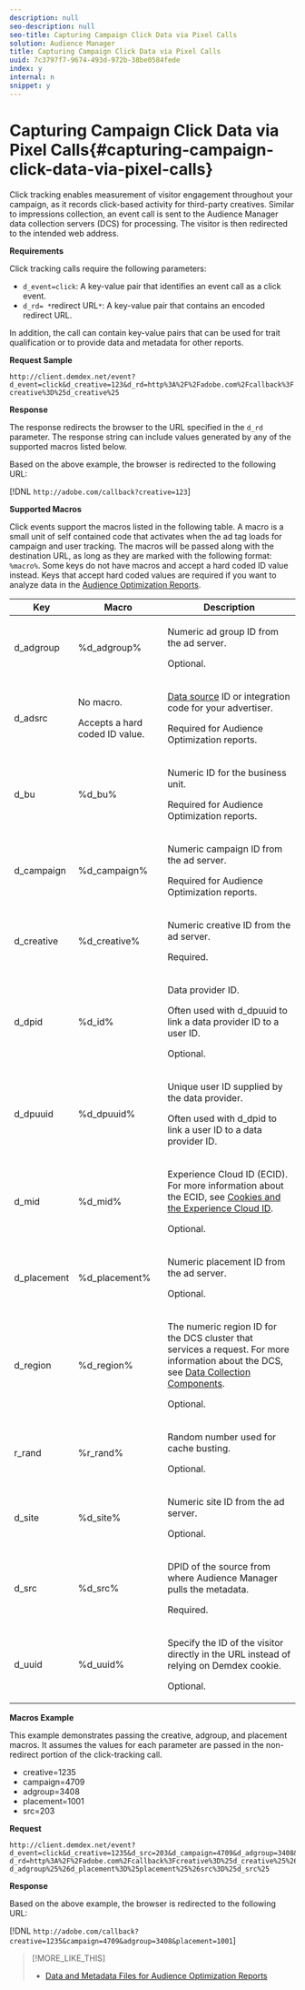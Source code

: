 ```yaml
---
description: null
seo-description: null
seo-title: Capturing Campaign Click Data via Pixel Calls
solution: Audience Manager
title: Capturing Campaign Click Data via Pixel Calls
uuid: 7c3797f7-9674-493d-972b-38be0584fede
index: y
internal: n
snippet: y
---
```


# Capturing Campaign Click Data via Pixel Calls{#capturing-campaign-click-data-via-pixel-calls}

Click tracking enables measurement of visitor engagement throughout your campaign, as it records click-based activity for third-party creatives. Similar to impressions collection, an event call is sent to the Audience Manager data collection servers (DCS) for processing. The visitor is then redirected to the intended web address.

**Requirements**

Click tracking calls require the following parameters:

* `d_event=click`: A key-value pair that identifies an event call as a click event. 
* `d_rd= *`redirect URL`*`: A key-value pair that contains an encoded redirect URL.

In addition, the call can contain key-value pairs that can be used for trait qualification or to provide data and metadata for other reports.

**Request Sample**

`http://client.demdex.net/event?d_event=click&d_creative=123&d_rd=http%3A%2F%2Fadobe.com%2Fcallback%3Fcreative%3D%25d_creative%25`

**Response**

The response redirects the browser to the URL specified in the `d_rd` parameter. The response string can include values generated by any of the supported macros listed below.

Based on the above example, the browser is redirected to the following URL:

[!DNL `http://adobe.com/callback?creative=123`]

**Supported Macros**

Click events support the macros listed in the following table. A macro is a small unit of self contained code that activates when the ad tag loads for campaign and user tracking. The macros will be passed along with the destination URL, as long as they are marked with the following format: `%macro%`. Some keys do not have macros and accept a hard coded ID value instead. Keys that accept hard coded values are required if you want to analyze data in the [Audience Optimization Reports](../../reporting/audience-optimization-reports/audience-optimization-reports.md#concept_D66D2C58493E48BDAFF2F95BBB508946). 

<table id="table_6EB65C3B7D0E49C59AA6C932549E33FC"> 
 <thead> 
  <tr> 
   <th colname="col1" class="entry"> Key </th> 
   <th colname="col02" class="entry"> Macro </th> 
   <th colname="col2" class="entry"> Description </th> 
  </tr> 
 </thead>
 <tbody> 
  <tr> 
   <td colname="col1"> <p> <span class="codeph"> d_adgroup</span> </p> </td> 
   <td colname="col02"> <p> <span class="codeph"> %d_adgroup%</span> </p> </td> 
   <td colname="col2"> <p>Numeric ad group ID from the ad server. </p> <p>Optional. </p> </td> 
  </tr> 
  <tr> 
   <td colname="col1"> <p> <span class="codeph"> d_adsrc</span> </p> </td> 
   <td colname="col02"> <p>No macro. </p> <p>Accepts a hard coded ID value. </p> </td> 
   <td colname="col2"> <p> <a href="../../c-features/datasources-list-and-settings.md#concept_DC7CC030739C436C947078C7877C15AD" format="dita" scope="local"> Data source</a> ID or integration code for your advertiser. </p> <p> Required for <span class="wintitle"> Audience Optimization</span> reports. </p> </td> 
  </tr> 
  <tr> 
   <td colname="col1"> <p> <span class="codeph"> d_bu</span> </p> </td> 
   <td colname="col02"> <p> <span class="codeph"> %d_bu%</span> </p> </td> 
   <td colname="col2"> <p>Numeric ID for the business unit. </p> <p> Required for <span class="wintitle"> Audience Optimization</span> reports. </p> </td> 
  </tr> 
  <tr> 
   <td colname="col1"> <p> <span class="codeph"> d_campaign</span> </p> </td> 
   <td colname="col02"> <p> <span class="codeph"> %d_campaign%</span> </p> </td> 
   <td colname="col2"> <p>Numeric campaign ID from the ad server. </p> <p> Required for <span class="wintitle"> Audience Optimization</span> reports. </p> </td> 
  </tr> 
  <tr> 
   <td colname="col1"> <p> <span class="codeph"> d_creative</span> </p> </td> 
   <td colname="col02"> <p> <span class="codeph"> %d_creative%</span> </p> </td> 
   <td colname="col2"> <p>Numeric creative ID from the ad server. </p> <p>Required. </p> </td> 
  </tr> 
  <tr> 
   <td colname="col1"> <p> <span class="codeph"> d_dpid</span> </p> </td> 
   <td colname="col02"> <p> <span class="codeph"> %d_id%</span> </p> </td> 
   <td colname="col2"> <p>Data provider ID. </p> <p>Often used with <span class="codeph"> d_dpuuid</span> to link a data provider ID to a user ID. </p> <p>Optional. </p> </td> 
  </tr> 
  <tr> 
   <td colname="col1"> <p> <span class="codeph"> d_dpuuid</span> </p> </td> 
   <td colname="col02"> <p> <span class="codeph"> %d_dpuuid%</span> </p> </td> 
   <td colname="col2"> <p>Unique user ID supplied by the data provider. </p> <p>Often used with <span class="codeph"> d_dpid</span> to link a user ID to a data provider ID. </p> </td> 
  </tr> 
  <tr> 
   <td colname="col1"> <p> <span class="codeph"> d_mid</span> </p> </td> 
   <td colname="col02"> <p> <span class="codeph"> %d_mid%</span> </p> </td> 
   <td colname="col2"> <p> <span class="keyword"> Experience Cloud</span> ID (ECID). For more information about the ECID, see <a href="https://marketing.adobe.com/resources/help/en_US/mcvid/mcvid_cookies.html" format="https" scope="external"> Cookies and the Experience Cloud ID</a>. </p> <p>Optional. </p> </td> 
  </tr> 
  <tr> 
   <td colname="col1"> <p> <span class="codeph"> d_placement</span> </p> </td> 
   <td colname="col02"> <p> <span class="codeph"> %d_placement%</span> </p> </td> 
   <td colname="col2"> <p>Numeric placement ID from the ad server. </p> <p>Optional. </p> </td> 
  </tr> 
  <tr> 
   <td colname="col1"> <p> <span class="codeph"> d_region</span> </p> </td> 
   <td colname="col02"> <p> <span class="codeph"> %d_region%</span> </p> </td> 
   <td colname="col2"> <p>The numeric region ID for the DCS cluster that services a request. For more information about the DCS, see <a href="../../reference/system-components/components-data-collection.md#concept_66CFFEBF5E8B41ED94082D562A93506E" format="dita" scope="local"> Data Collection Components</a>. </p> <p>Optional. </p> </td> 
  </tr> 
  <tr> 
   <td colname="col1"> <p> <span class="codeph"> r_rand</span> </p> </td> 
   <td colname="col02"> <p> <span class="codeph"> %r_rand%</span> </p> </td> 
   <td colname="col2"> <p>Random number used for cache busting. </p> <p>Optional. </p> </td> 
  </tr> 
  <tr> 
   <td colname="col1"> <p> <span class="codeph"> d_site</span> </p> </td> 
   <td colname="col02"> <p> <span class="codeph"> %d_site%</span> </p> </td> 
   <td colname="col2"> <p>Numeric site ID from the ad server. </p> <p>Optional. </p> </td> 
  </tr> 
  <tr> 
   <td colname="col1"> <p> <span class="codeph"> d_src</span> </p> </td> 
   <td colname="col02"> <p> <span class="codeph"> %d_src%</span> </p> </td> 
   <td colname="col2"> <p>DPID of the source from where Audience Manager pulls the metadata. </p> <p>Required. </p> </td> 
  </tr> 
  <tr> 
   <td colname="col1"> <p> <span class="codeph"> d_uuid</span> </p> </td> 
   <td colname="col02"> <p> <span class="codeph"> %d_uuid%</span> </p> </td> 
   <td colname="col2"> <p>Specify the ID of the visitor directly in the URL instead of relying on Demdex cookie. </p> <p>Optional. </p> </td> 
  </tr> 
 </tbody> 
</table>

**Macros Example**

This example demonstrates passing the creative, adgroup, and placement macros. It assumes the values for each parameter are passed in the non-redirect portion of the click-tracking call.

<ul class="simplelist"> 
 <li> <span class="codeph"> creative=1235 </span> </li> 
 <li> <span class="codeph"> campaign=4709 </span> </li> 
 <li> <span class="codeph"> adgroup=3408 </span> </li> 
 <li> <span class="codeph"> placement=1001 </span> </li> 
 <li> <span class="codeph"> src=203 </span> </li> 
</ul>

**Request**

```
http://client.demdex.net/event?d_event=click&d_creative=1235&d_src=203&d_campaign=4709&d_adgroup=3408&d_placement=1001&
d_rd=http%3A%2F%2Fadobe.com%2Fcallback%3Fcreative%3D%25d_creative%25%26campaign%3D%25d_campaign%25%26adgroup%3D%25
d_adgroup%25%26d_placement%3D%25placement%25%26src%3D%25d_src%25
```

**Response**

Based on the above example, the browser is redirected to the following URL:

[!DNL `http://adobe.com/callback?creative=1235&campaign=4709&adgroup=3408&placement=1001`] 

>[!MORE_LIKE_THIS]
>
>* [Data and Metadata Files for Audience Optimization Reports](../../reporting/audience-optimization-reports/metadata-files-intro/metadata-files-intro.md#concept_CD250EF8D3744CC4A722422970886D87)
